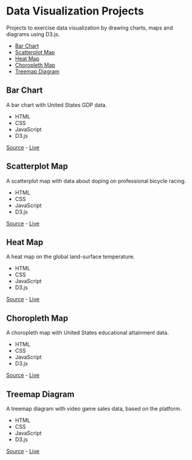 # Data Visualization Projects

Projects to exercise data visualization by drawing charts, maps and diagrams using D3.js.

- [Bar Chart](#bar-chart)
- [Scatterplot Map](#scatterplot-map)
- [Heat Map](#heat-map)
- [Choropleth Map](#choropleth-map)
- [Treemap Diagram](#treemap-diagram)

## Bar Chart

A bar chart with United States GDP data.

- HTML
- CSS
- JavaScript
- D3.js

[Source]() - [Live](visualize-data-with-a-bar-chart/dist)

## Scatterplot Map

A scatterplot map with data about doping on professional bicycle racing.

- HTML
- CSS
- JavaScript
- D3.js

[Source]() - [Live](visualize-data-with-a-scatterplot-map/dist)

## Heat Map

A heat map on the global land-surface temperature.

- HTML
- CSS
- JavaScript
- D3.js

[Source](visualize-data-with-a-heat-map) - [Live](visualize-data-with-a-heat-map/dist)

## Choropleth Map

A choropleth map with United States educational attainment data.

- HTML
- CSS
- JavaScript
- D3.js

[Source](visualize-data-with-a-choropleth-map) - [Live](visualize-data-with-a-choropleth-map/dist)

## Treemap Diagram

A treemap diagram with video game sales data, based on the platform.

- HTML
- CSS
- JavaScript
- D3.js

[Source](visualize-data-with-a-treemap-diagram) - [Live](visualize-data-with-a-treemap-diagram/dist)